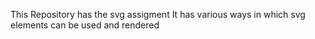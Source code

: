 This Repository has the svg assigment 
It has various ways in which svg elements can be used and rendered
